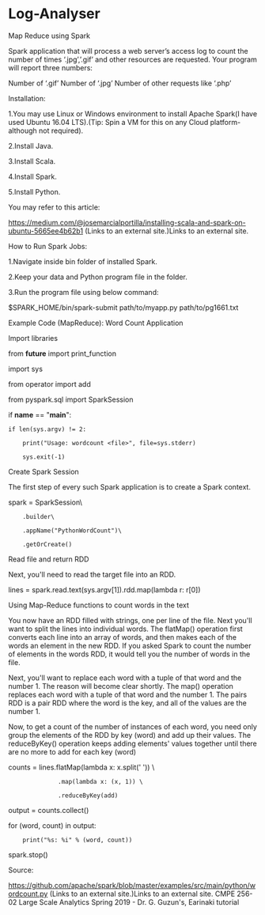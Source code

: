 # Log-Analyser
Map Reduce using Spark

Spark application that will process a web server’s access log to count the number of times ‘.jpg’,’.gif’ and other resources are requested. Your program will report three numbers:

Number of ‘.gif’
Number of ‘.jpg’
Number of other requests like ‘.php’


Installation:

1.You may use Linux or Windows environment to install Apache Spark(I have used Ubuntu 16.04 LTS).(Tip: Spin a VM for this on any Cloud platform-although not required).

2.Install Java.

3.Install Scala.

4.Install Spark.

5.Install Python.

You may refer to this article:

https://medium.com/@josemarcialportilla/installing-scala-and-spark-on-ubuntu-5665ee4b62b1 (Links to an external site.)Links to an external site.

 

How to Run Spark Jobs:

1.Navigate inside bin folder of installed Spark.

2.Keep your data and Python program file in the folder.

3.Run the program file using below command:

 

$SPARK_HOME/bin/spark-submit     path/to/myapp.py       path/to/pg1661.txt

 

Example Code (MapReduce): Word Count Application

Import libraries

from __future__ import print_function

import sys

from operator import add

from pyspark.sql import SparkSession

 

if __name__ == "__main__":

    if len(sys.argv) != 2:

        print("Usage: wordcount <file>", file=sys.stderr)

        sys.exit(-1)

 

Create Spark Session

The first step of every such Spark application is to create a Spark context.

spark = SparkSession\

        .builder\

        .appName("PythonWordCount")\

        .getOrCreate()

 

Read file and return RDD

Next, you'll need to read the target file into an RDD.

 

lines = spark.read.text(sys.argv[1]).rdd.map(lambda r: r[0])

 

Using Map-Reduce functions to count words in the text

You now have an RDD filled with strings, one per line of the file. Next you'll want to split the lines into individual words. The flatMap() operation first converts each line into an array of words, and then makes each of the words an element in the new RDD. If you asked Spark to count the number of elements in the words RDD, it would tell you the number of words in the file.

Next, you'll want to replace each word with a tuple of that word and the number 1. The reason will become clear shortly. The map() operation replaces each word with a tuple of that word and the number 1. The pairs RDD is a pair RDD where the word is the key, and all of the values are the number 1.

Now, to get a count of the number of instances of each word, you need only group the elements of the RDD by key (word) and add up their values. The reduceByKey() operation keeps adding elements' values together until there are no more to add for each key (word)

counts = lines.flatMap(lambda x: x.split(' ')) \

                  .map(lambda x: (x, 1)) \

                  .reduceByKey(add)

 output = counts.collect()

for (word, count) in output:

        print("%s: %i" % (word, count))

 

spark.stop()

 

 

Source:

https://github.com/apache/spark/blob/master/examples/src/main/python/wordcount.py (Links to an external site.)Links to an external site.
CMPE 256-02 Large Scale Analytics Spring 2019 - Dr. G. Guzun's, Earinaki tutorial
